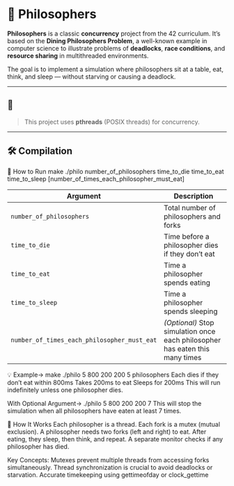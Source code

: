 # 🧠 Philosophers

**Philosophers** is a classic **concurrency** project from the 42 curriculum. It’s based on the **Dining Philosophers Problem**, a well-known example in computer science to illustrate problems of **deadlocks**, **race conditions**, and **resource sharing** in multithreaded environments.

The goal is to implement a simulation where philosophers sit at a table, eat, think, and sleep — without starving or causing a deadlock.

---

## 📁
> This project uses **pthreads** (POSIX threads) for concurrency.

---

## 🛠️ Compilation

🚀 How to Run
make
./philo number_of_philosophers time_to_die time_to_eat time_to_sleep [number_of_times_each_philosopher_must_eat] 


| Argument                                    | Description                                                                  |
| ------------------------------------------- | ---------------------------------------------------------------------------- |
| `number_of_philosophers`                    | Total number of philosophers and forks                                       |
| `time_to_die`                               | Time before a philosopher dies if they don’t eat                             |
| `time_to_eat`                               | Time a philosopher spends eating                                             |
| `time_to_sleep`                             | Time a philosopher spends sleeping                                           |
| `number_of_times_each_philosopher_must_eat` | *(Optional)* Stop simulation once each philosopher has eaten this many times |

💡 Example->
make
./philo 5 800 200 200
5 philosophers
Each dies if they don’t eat within 800ms
Takes 200ms to eat
Sleeps for 200ms
This will run indefinitely unless one philosopher dies.

With Optional Argument->
./philo 5 800 200 200 7
This will stop the simulation when all philosophers have eaten at least 7 times.


🔄 How It Works
Each philosopher is a thread.
Each fork is a mutex (mutual exclusion).
A philosopher needs two forks (left and right) to eat.
After eating, they sleep, then think, and repeat.
A separate monitor checks if any philosopher has died.

Key Concepts:
Mutexes prevent multiple threads from accessing forks simultaneously.
Thread synchronization is crucial to avoid deadlocks or starvation.
Accurate timekeeping using gettimeofday or clock_gettime
